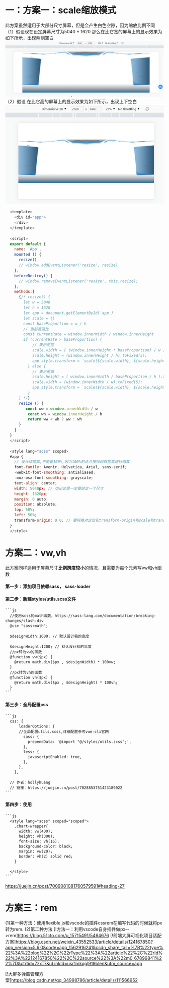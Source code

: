# 一：方案一：scale缩放模式
  此方案虽然适用于大部分尺寸屏幕，但是会产生白色空隙，因为缩放比例不同
  （1）假设现在设定屏幕尺寸为5040 * 1620
  那么在比它宽的屏幕上的显示效果为如下所示，出现两侧空白
  ![image](1.jpg)
  （2）假设 在比它高的屏幕上的显示效果为如下所示，出现上下空白
  ![image](2.jpg)
  ```js
    <template>
      <div id="app">
      </div>
    </template>

    <script>
    export default {
      name: 'App',
      mounted () {
        resize()
        // window.addEventListener('resize', resize)
      },
      beforeDestroy() {
        // window.removeEventListener('resize', this.resize);
      },
      methods:{
        {/* resize() {
          let w = 5040
          let h = 1620
          let app = document.getElementById('app')
          let scale = {}
          const baseProportion = w / h
          // 当前宽高比
          const currentRate = window.innerWidth / window.innerHeight
          if (currentRate > baseProportion) {
              // 表示更宽
              scale.width = ( (window.innerHeight * baseProportion) / w ).toFixed(5);
              scale.height = (window.innerHeight / h).toFixed(5);
              app.style.transform = `scale(${scale.width}, ${scale.height}) translate(-50%, -50%)`;
            } else {
              // 表示更高
              scale.height = ( window.innerWidth / baseProportion / h ).toFixed(5);
              scale.width = (window.innerWidth / w).toFixed(5);
              app.style.transform = `scale(${scale.width}, ${scale.height}) translate(-50%, -50%)`;
            }
        } */}
        resize () {
           const ww = window.innerWidth / w
            const wh = window.innerHeight / h
            return ww < wh ? ww : wh
        }
      }
    }
    </script>

    <style lang="scss" scoped>
    #app {
      // 设计稿宽高,不能是100%,因为100%的话会按照现有宽高进行缩放
      font-family: Avenir, Helvetica, Arial, sans-serif;
      -webkit-font-smoothing: antialiased;
      -moz-osx-font-smoothing: grayscale;
      text-align: center;
      width: 5040px; // 切记这里一定要给定一个尺寸
      height: 1620px;
      margin: 0 auto;
      position: absolute;
      top: 50%;
      left: 50%;
      transform-origin: 0 0; // 要将绝对定位和transform-origin和scale和translate一起使用
    }
    </style>

  ```
# 方案二：vw,vh
  此方案同样适用于屏幕尺寸**比例跨度较小**的情况，且需要为每个元素写vw和vh函数
  #### 第一步：添加项目依赖sass， sass-loader
  #### 第二步：新建styles/utils.scss文件
    ```js
      //使用scss的math函数，https://sass-lang.com/documentation/breaking-changes/slash-div
      @use "sass:math";

      $designWidth:1600; // 默认设计稿的宽度

      $designHeight:1200; // 默认设计稿的高度
      //px转为vw的函数
      @function vw($px) {
        @return math.div($px , $designWidth) * 100vw;
      }
      //px转为vh的函数
      @function vh($px) {
        @return math.div($px , $designHeight) * 100vh;
      }
    ```
  #### 第三步：全局配置css
    ```js
      css: {
          loaderOptions: {
          //全局配置utils.scss,详细配置参考vue-cli官网
            sass: {
              prependData: '@import "@/styles/utils.scss";',
            },
            less: {
              javascriptEnabled: true,
            },
          },
        },

      // 作者：hollyhuang
      // 链接：https://juejin.cn/post/7028853751423189022
    ```
  #### 第四步：使用
    ```js
      <style lang="scss" scoped="scoped">
        .chart-wrapper{
          width: vw(400);
          height: vh(300);
          font-size: vh(16);
          background-color: black;
          margin: vw(20);
          border: vh(2) solid red;
        }

      </style>
    ```
  https://juejin.cn/post/7009081081760579591#heading-27
# 方案三：rem
(1)第一种方法：使用flexible.js和vscode的插件cssrem在编写代码的时候就将px转为rem.
(2)第二种方法
  [!方法一：利用vscode自身插件做px-->rem]https://blog.51cto.com/u_15715491/5464676
[!前端大屏可视化项目适配方案]https://blog.csdn.net/weixin_43552533/article/details/124167850?app_version=5.6.0&code=app_1562916241&csdn_share_tail=%7B%22type%22%3A%22blog%22%2C%22rType%22%3A%22article%22%2C%22rId%22%3A%22124167850%22%2C%22source%22%3A%22m0_67899841%22%7D&ctrtid=7zxT7&uLinkId=usr1mkqgl919blen&utm_source=app


[!大屏多弹窗管理方案]https://blog.csdn.net/qq_34998786/article/details/111566952